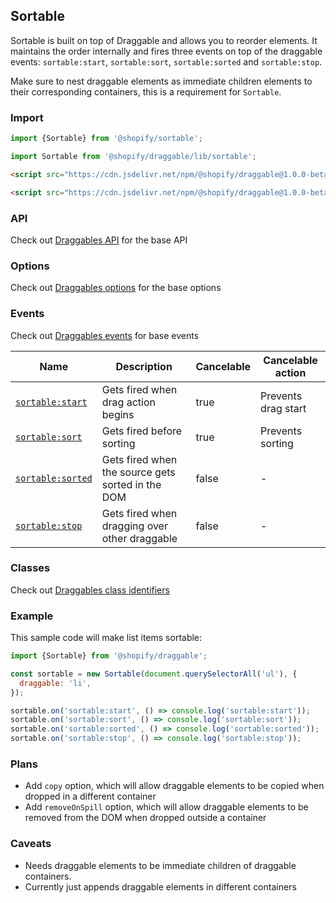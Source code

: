 ## Sortable

Sortable is built on top of Draggable and allows you to reorder elements. It maintains the order internally and fires
three events on top of the draggable events: `sortable:start`, `sortable:sort`, `sortable:sorted` and `sortable:stop`.

Make sure to nest draggable elements as immediate children elements to their corresponding containers, this is a requirement for `Sortable`.

### Import

```js
import {Sortable} from '@shopify/sortable';
```

```js
import Sortable from '@shopify/draggable/lib/sortable';
```

```html
<script src="https://cdn.jsdelivr.net/npm/@shopify/draggable@1.0.0-beta.5/lib/draggable.bundle.js"></script>
```

```html
<script src="https://cdn.jsdelivr.net/npm/@shopify/draggable@1.0.0-beta.5/lib/sortable.js"></script>
```

### API

Check out [Draggables API](../Draggable#api) for the base API

### Options

Check out [Draggables options](../Draggable#options) for the base options

### Events

Check out [Draggables events](../Draggable#events) for base events

| Name                                 | Description                                                | Cancelable  | Cancelable action    |
| ------------------------------------ | ---------------------------------------------------------- | ----------- | -------------------- |
| [`sortable:start`][sortablestart]    | Gets fired when drag action begins                         | true        | Prevents drag start  |
| [`sortable:sort`][sortablesort]      | Gets fired before sorting                                  | true        | Prevents sorting     |
| [`sortable:sorted`][sortablesorted]  | Gets fired when the source gets sorted in the DOM          | false       | -                    |
| [`sortable:stop`][sortablestop]      | Gets fired when dragging over other draggable              | false       | -                    |

[sortablestart]: SortableEvent#sortablestartevent
[sortablesort]: SortableEvent#sortablesortevent
[sortablesorted]: SortableEvent#sortablesortedevent
[sortablestop]: SortableEvent#sortablestopevent

### Classes

Check out [Draggables class identifiers](../Draggable#classes)

### Example

This sample code will make list items sortable:

```js
import {Sortable} from '@shopify/draggable';

const sortable = new Sortable(document.querySelectorAll('ul'), {
  draggable: 'li',
});

sortable.on('sortable:start', () => console.log('sortable:start'));
sortable.on('sortable:sort', () => console.log('sortable:sort'));
sortable.on('sortable:sorted', () => console.log('sortable:sorted'));
sortable.on('sortable:stop', () => console.log('sortable:stop'));
```

### Plans

- Add `copy` option, which will allow draggable elements to be copied when dropped in a different container
- Add `removeOnSpill` option, which will allow draggable elements to be removed from the DOM when dropped outside a container

### Caveats

- Needs draggable elements to be immediate children of draggable containers.
- Currently just appends draggable elements in different containers
